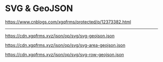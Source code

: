 # SVG & GeoJSON

https://www.cnblogs.com/xgqfrms/protected/p/12373382.html

---

https://cdn.xgqfrms.xyz/json/op/svg/svg-geojson.json

https://cdn.xgqfrms.xyz/json/op/svg/svg-area-geojson.json

https://cdn.xgqfrms.xyz/json/op/svg/svg-row-geojson.json
